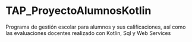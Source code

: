 # TAP_ProyectoAlumnosKotlin
Programa de gestión escolar para alumnos y sus calificaciones, así como las evaluaciones docentes realizado con Kotlin, Sql y Web Services
